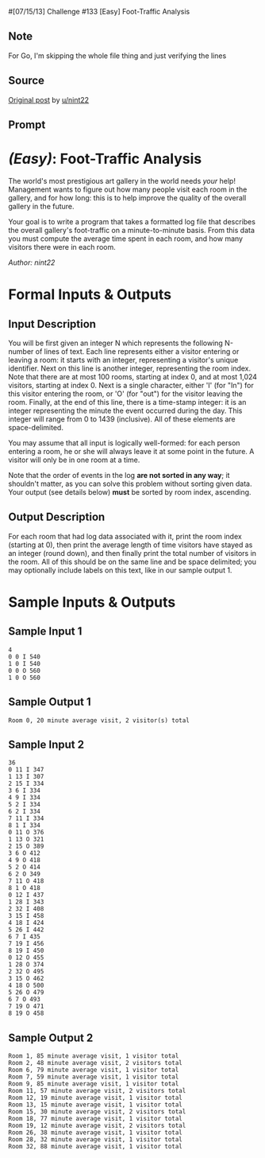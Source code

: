 #[07/15/13] Challenge #133 [Easy] Foot-Traffic Analysis

## Note

For Go, I'm skipping the whole file thing and just verifying the lines

## Source

[Original post](https://old.reddit.com/r/dailyprogrammer/comments/1iambu/071513_challenge_133_easy_foottraffic_analysis/) by [u/nint22](https://old.reddit.com/user/nint22)

## Prompt

# [](#EasyIcon) *(Easy)*: Foot-Traffic Analysis

The world's most prestigious art gallery in the world needs *your* help! Management wants to figure out how many people visit each room in the gallery, and for how long: this is to help improve the quality of the overall gallery in the future.

Your goal is to write a program that takes a formatted log file that describes the overall gallery's foot-traffic on a minute-to-minute basis. From this data you must compute the average time spent in each room, and how many visitors there were in each room.

*Author: nint22*

# Formal Inputs & Outputs
## Input Description

You will be first given an integer N which represents the following N-number of lines of text. Each line represents either a visitor entering or leaving a room: it starts with an integer, representing a visitor's unique identifier. Next on this line is another integer, representing the room index. Note that there are at most 100 rooms, starting at index 0, and at most 1,024 visitors, starting at index 0. Next is a single character, either 'I' (for "In") for this visitor entering the room, or 'O' (for "out") for the visitor leaving the room. Finally, at the end of this line, there is a time-stamp integer: it is an integer representing the minute the event occurred during the day. This integer will range from 0 to 1439 (inclusive). All of these elements are space-delimited.

You may assume that all input is logically well-formed: for each person entering a room, he or she will always leave it at some point in the future. A visitor will only be in one room at a time.

Note that the order of events in the log **are not sorted in any way**; it shouldn't matter, as you can solve this problem without sorting given data. Your output (see details below) **must** be sorted by room index, ascending.

## Output Description

For each room that had log data associated with it, print the room index (starting at 0), then print the average length of time visitors have stayed as an integer (round down), and then finally print the total number of visitors in the room. All of this should be on the same line and be space delimited; you may optionally include labels on this text, like in our sample output 1.

# Sample Inputs & Outputs
## Sample Input 1

    4
    0 0 I 540
    1 0 I 540
    0 0 O 560
    1 0 O 560

## Sample Output 1

    Room 0, 20 minute average visit, 2 visitor(s) total

## Sample Input 2

    36
    0 11 I 347
    1 13 I 307
    2 15 I 334
    3 6 I 334
    4 9 I 334
    5 2 I 334
    6 2 I 334
    7 11 I 334
    8 1 I 334
    0 11 O 376
    1 13 O 321
    2 15 O 389
    3 6 O 412
    4 9 O 418
    5 2 O 414
    6 2 O 349
    7 11 O 418
    8 1 O 418
    0 12 I 437
    1 28 I 343
    2 32 I 408
    3 15 I 458
    4 18 I 424
    5 26 I 442
    6 7 I 435
    7 19 I 456
    8 19 I 450
    0 12 O 455
    1 28 O 374
    2 32 O 495
    3 15 O 462
    4 18 O 500
    5 26 O 479
    6 7 O 493
    7 19 O 471
    8 19 O 458

## Sample Output 2

    Room 1, 85 minute average visit, 1 visitor total
    Room 2, 48 minute average visit, 2 visitors total
    Room 6, 79 minute average visit, 1 visitor total
    Room 7, 59 minute average visit, 1 visitor total
    Room 9, 85 minute average visit, 1 visitor total
    Room 11, 57 minute average visit, 2 visitors total
    Room 12, 19 minute average visit, 1 visitor total
    Room 13, 15 minute average visit, 1 visitor total
    Room 15, 30 minute average visit, 2 visitors total
    Room 18, 77 minute average visit, 1 visitor total
    Room 19, 12 minute average visit, 2 visitors total
    Room 26, 38 minute average visit, 1 visitor total
    Room 28, 32 minute average visit, 1 visitor total
    Room 32, 88 minute average visit, 1 visitor total
